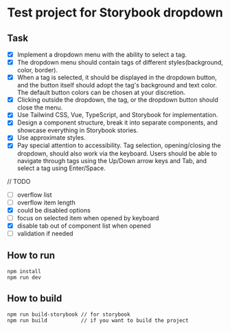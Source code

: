 # Test project for Storybook dropdown
## Task

- [x] Implement a dropdown menu with the ability to select a tag.
- [x] The dropdown menu should contain tags of different styles(background, color, border).
- [x] When a tag is selected, it should be displayed in the dropdown button,
and the button itself should adopt the tag's background and text color.
The default button colors can be chosen at your discretion.
- [x] Clicking outside the dropdown, the tag, or the dropdown button should close the menu.
- [x] Use Tailwind CSS, Vue, TypeScript, and Storybook for implementation.
- [x] Design a component structure, break it into separate components, and showcase everything in Storybook stories.
- [x] Use approximate styles.
- [x] Pay special attention to accessibility. Tag selection, opening/closing the dropdown,
should also work via the keyboard. Users should be able to navigate through tags using the Up/Down arrow keys and Tab,
and select a tag using Enter/Space.

// TODO   
- [ ] overflow list  
- [ ] overflow item length
- [x] could be disabled options
- [ ] focus on selected item when opened by keyboard
- [x] disable tab out of component list when opened
- [ ] validation if needed

## How to run

```
npm install
npm run dev
```

## How to build

```
npm run build-storybook // for storybook
npm run build           // if you want to build the project
``` 
         